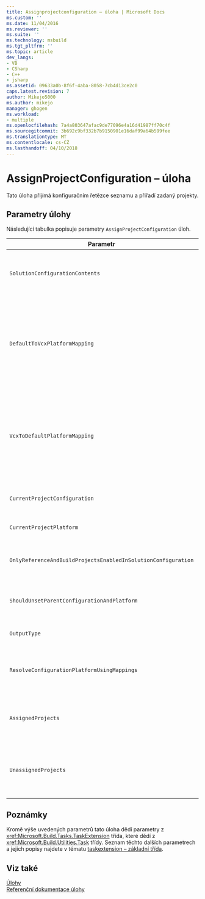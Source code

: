```yaml
---
title: Assignprojectconfiguration – úloha | Microsoft Docs
ms.custom: ''
ms.date: 11/04/2016
ms.reviewer: ''
ms.suite: ''
ms.technology: msbuild
ms.tgt_pltfrm: ''
ms.topic: article
dev_langs:
- VB
- CSharp
- C++
- jsharp
ms.assetid: 09633a0b-8f6f-4aba-8058-7cb4d13ce2c0
caps.latest.revision: 7
author: Mikejo5000
ms.author: mikejo
manager: ghogen
ms.workload:
- multiple
ms.openlocfilehash: 7a4a803647afac9de77096e4a16d41987ff70c4f
ms.sourcegitcommit: 3b692c9bf332b7b9150901e16daf99a64b599fee
ms.translationtype: MT
ms.contentlocale: cs-CZ
ms.lasthandoff: 04/10/2018
---
```

# <a name="assignprojectconfiguration-task"></a>AssignProjectConfiguration – úloha
Tato úloha přijímá konfiguračním řetězce seznamu a přiřadí zadaný projekty.  
  
## <a name="task-parameters"></a>Parametry úlohy  
 Následující tabulka popisuje parametry `AssignProjectConfiguration` úloh.  
  
|Parametr|Popis|  
|---------------|-----------------|  
|`SolutionConfigurationContents`|Volitelné `string` výstupní parametr.<br /><br /> Obsahuje řetězec XML obsahující projekt konfiguraci pro každý projekt. Konfigurace jsou přiřazeny k pojmenované projekty.|  
|`DefaultToVcxPlatformMapping`|Volitelné `string` výstupní parametr.<br /><br /> Obsahuje seznam mapování z názvů platform používaných oddělený středníkem<br /><br /> Většina typy těm, které jsou používané VCXPROJ soubory.<br /><br /> Příklad:<br /><br /> `"AnyCPU=Win32;X86=Win32;X64=X64"`|  
|`VcxToDefaultPlatformMapping`|Nepovinné<br /><br /> `string` Výstupní parametr.<br /><br /> Obsahuje seznam mapování z názvů platform VCXPROJ platformy názvy používané většinu typů oddělených středníky.<br /><br /> Příklad:<br /><br /> `"Win32=AnyCPU;X64=X64"`|  
|`CurrentProjectConfiguration`|Volitelné `string` výstupní parametr.<br /><br /> Obsahuje konfiguraci pro aktuální projekt.|  
|`CurrentProjectPlatform`|Volitelné `string` výstupní parametr.<br /><br /> Obsahuje platforma pro aktuální projekt.|  
|`OnlyReferenceAndBuildProjectsEnabledInSolutionConfiguration`|Volitelné `bool` výstupní parametr.<br /><br /> Obsahuje příznak, který udává, že by měly být vytvořeny odkazy i v případě, že byla zakázána v konfiguraci projektu.|  
|`ShouldUnsetParentConfigurationAndPlatform`|Volitelné `bool` výstupní parametr.<br /><br /> Obsahuje příznak, který udává, pokud by měla být platformu a nadřazené konfiguraci nastavení.|  
|`OutputType`|Volitelné `string` výstupní parametr.<br /><br /> Obsahuje výstupní typ pro projekt.|  
|`ResolveConfigurationPlatformUsingMappings`|Volitelné `bool` výstupní parametr.<br /><br /> Obsahuje příznak, který udává, pokud sestavení by měl použít výchozí mapování k vyřešení konfigurace a platforma předaný v odkazy na projekt.|  
|`AssignedProjects`|Volitelné <xref:Microsoft.Build.Framework.ITaskItem> `[]` výstupní parametr.<br /><br /> Obsahuje seznam přeložit odkaz na cesty.|  
|`UnassignedProjects`|Volitelné <xref:Microsoft.Build.Framework.ITaskItem> `[]` výstupní parametr.<br /><br /> Obsahuje seznam položek odkaz na projekt, které nebylo možné přeložit pomocí předem přeložit seznam výstupy.|  
  
## <a name="remarks"></a>Poznámky  
 Kromě výše uvedených parametrů tato úloha dědí parametry z <xref:Microsoft.Build.Tasks.TaskExtension> třída, které dědí z <xref:Microsoft.Build.Utilities.Task> třídy. Seznam těchto dalších parametrech a jejich popisy najdete v tématu [taskextension – základní třída](../msbuild/taskextension-base-class.md).  
  
## <a name="see-also"></a>Viz také  
 [Úlohy](../msbuild/msbuild-tasks.md)   
 [Referenční dokumentace úlohy](../msbuild/msbuild-task-reference.md)